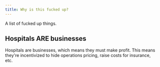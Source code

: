```yaml
---
title: Why is this fucked up?
---
```


A list of fucked up things.

## Hospitals ARE businesses
Hospitals are businesses, which means they must make profit. This means they're incentivized to hide operations pricing, raise
costs for insurance, etc.
